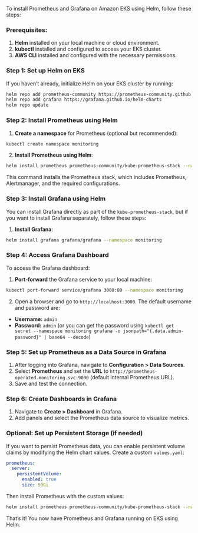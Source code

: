 To install Prometheus and Grafana on Amazon EKS using Helm, follow these steps:

### Prerequisites:
1. **Helm** installed on your local machine or cloud environment.
2. **kubectl** installed and configured to access your EKS cluster.
3. **AWS CLI** installed and configured with the necessary permissions.

### Step 1: Set up Helm on EKS

If you haven’t already, initialize Helm on your EKS cluster by running:

```bash
helm repo add prometheus-community https://prometheus-community.github.io/helm-charts
helm repo add grafana https://grafana.github.io/helm-charts
helm repo update
```

### Step 2: Install Prometheus using Helm

1. **Create a namespace** for Prometheus (optional but recommended):

```bash
kubectl create namespace monitoring
```

2. **Install Prometheus using Helm**:

```bash
helm install prometheus prometheus-community/kube-prometheus-stack --namespace monitoring
```

This command installs the Prometheus stack, which includes Prometheus, Alertmanager, and the required configurations.

### Step 3: Install Grafana using Helm

You can install Grafana directly as part of the `kube-prometheus-stack`, but if you want to install Grafana separately, follow these steps:

1. **Install Grafana**:

```bash
helm install grafana grafana/grafana --namespace monitoring
```

### Step 4: Access Grafana Dashboard

To access the Grafana dashboard:

1. **Port-forward** the Grafana service to your local machine:

```bash
kubectl port-forward service/grafana 3000:80 --namespace monitoring
```

2. Open a browser and go to `http://localhost:3000`. The default username and password are:

- **Username:** `admin`
- **Password:** `admin` (or you can get the password using `kubectl get secret --namespace monitoring grafana -o jsonpath="{.data.admin-password}" | base64 --decode`)

### Step 5: Set up Prometheus as a Data Source in Grafana

1. After logging into Grafana, navigate to **Configuration > Data Sources**.
2. Select **Prometheus** and set the **URL** to `http://prometheus-operated.monitoring.svc:9090` (default internal Prometheus URL).
3. Save and test the connection.

### Step 6: Create Dashboards in Grafana

1. Navigate to **Create > Dashboard** in Grafana.
2. Add panels and select the Prometheus data source to visualize metrics.

### Optional: Set up Persistent Storage (if needed)

If you want to persist Prometheus data, you can enable persistent volume claims by modifying the Helm chart values. Create a custom `values.yaml`:

```yaml
prometheus:
  server:
    persistentVolume:
      enabled: true
      size: 50Gi
```

Then install Prometheus with the custom values:

```bash
helm install prometheus prometheus-community/kube-prometheus-stack --namespace monitoring -f values.yaml
```

That’s it! You now have Prometheus and Grafana running on EKS using Helm.
